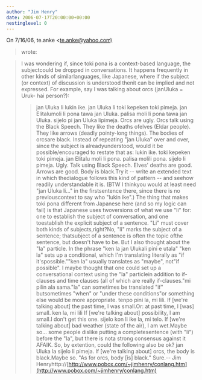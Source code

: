 ```yaml
---
author: "Jim Henry"
date: 2006-07-17T20:00:00+00:00
nestinglevel: 0
---
```

On 7/16/06, te.anke <[te.anke@yahoo.com](mailto://te.anke@yahoo.com)\
> wrote:

> I was wondering if, since toki pona is a context-based language, the subjectcould be
> dropped in conversations. It happens frequently in other kinds of similarlanguages, like
> Japanese, where if the subject (or context) of discussion is understood thenit can be
> implied and not expressed. For example, say I was talking about orcs (janUluka = Uruk-
> hai person?):
>> jan Uluka li lukin ike. jan Uluka li toki kepeken toki pimeja. jan Elitalumoli li pona tawa
> jan Uluka. palisa moli li pona tawa jan Uluka. sijelo pi jan Uluka lipimeja.
> Orcs are ugly. Orcs talk using the Black Speech. They like the deaths ofelves (Eldar
> people). They like arrows (deadly pointy-long things). The bodies of orcsare black.
>> Instead of repeating "jan Uluka" over and over, since the subject is alreadyunderstood,
> would it be possible/encouraged to restate that as:
>> lukin ike. toki kepeken toki pimeja. jan Elitalu moli li pona. palisa molili pona. sijelo li
> pimeja.
> Ugly. Talk using Black Speech. Elves' deaths are good. Arrows are good. Body is black.Try it --
 write an extended text in which thedialogue follows this kind of pattern --
 and seehow readily understandable it is. (BTW I thinkyou would at least need "jan Uluka li..." in the firstsentence there, since there is no previouscontext to say who "lukin ike".)
>The thing that makes toki pona different
> from Japanese here (and so my logic can fail) is that Japanese uses twoversions of what
> we use "li" for: one to establish the subject of conversation, and one toestablish the
> explicit subject of a sentence. "Li" must cover both kinds of subjects,right?No, "li" marks the subject of a sentence; thatsubject of a sentence is often the topic ofthe sentence, but doesn't have to be.
> But I also thought about the "la" particle. In the phrase "ken la jan Ulukali pini e utala"
> "ken la" sets up a conditional, which I'm translating literally as "if it'spossible.""ken la" usually translates as "maybe", not"if possible".
>I maybe
> thought that one could set up a conversational context using the "la" particlein addition to
> if-clauses and time clauses (all of which are really if-clauses."mi pilin ala sama."la" can sometimes be translated "if" butsometimes "when" or "under these conditions"or something else would be more appropriate.
> tenpo pini la, mi lili.
> If \[we're talking about\] the past time, I was small.Or: at past time, I \[was\] small.
> ken la, mi lili
> If \[we're talking about\] possibility, I am small.I don't get this one.
>> sijelo kon li ike la, mi telo.
> If \[we're talking about\] bad weather (state of the air), I am wet.Maybe so... some people dislike putting a completesentence (with "li") before the "la", but there is nota strong consensus against it AFAIK.
> So, by extention, could the following also be ok?
>> jan Uluka la sijelo li pimeja.
> If \[we're talking about\] orcs, the body is black.Maybe so. "As for orcs, body \[is\] black." Sure.--
Jim Henryhttp://[http://www.pobox.com/~jimhenry/conlang.htm](http://www.pobox.com/~jimhenry/conlang.htm)
